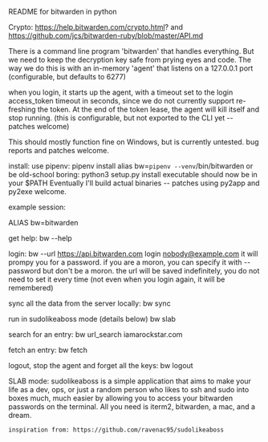 README for bitwarden in python

Crypto: https://help.bitwarden.com/crypto.html?
and https://github.com/jcs/bitwarden-ruby/blob/master/API.md

There is a command line program 'bitwarden' that handles everything.
But we need to keep the decryption key safe from prying eyes and code.  The way we do this is with an in-memory 'agent' that listens on a 127.0.0.1 port (configurable, but defaults to 6277)

when you login, it starts up the agent, with a timeout set to the login access_token timeout in seconds, since we do not currently support re-freshing the token.  At the end of the token lease, the agent will kill itself and stop running. (this is configurable, but not exported to the CLI yet -- patches welcome)

This should mostly function fine on Windows, but is currently untested. bug reports and patches welcome.

install:
	use pipenv:
		pipenv install 
		alias bw=`pipenv --venv`/bin/bitwarden
	or be old-school boring:
		python3 setup.py install
		executable should now be in your $PATH
	Eventually I'll build actual binaries -- patches using py2app and py2exe welcome.

example session:

ALIAS bw=bitwarden

get help:
	bw --help

login:
	bw --url https://api.bitwarden.com login nobody@example.com
it will prompy you for a password. if you are a moron, you can specify it with --password <MY PASSWORD HERE> but don't be a moron.
	the url will be saved indefinitely, you do not need to set it every time (not even when you login again, it will be remembered)

sync all the data from the server locally:
	bw sync

run in sudolikeaboss mode (details below)
	bw slab

search for an entry:
	bw url_search iamarockstar.com

fetch an entry:
	bw fetch <ID>

logout, stop the agent and forget all the keys:	
	bw logout

SLAB mode:
	sudolikeaboss is a simple application that aims to make your life as a dev, ops, or just a random person who likes to ssh and sudo into boxes much, much easier by allowing you to access your bitwarden passwords on the terminal. All you need is iterm2, bitwarden, a mac, and a dream.
	
	inspiration from: https://github.com/ravenac95/sudolikeaboss
